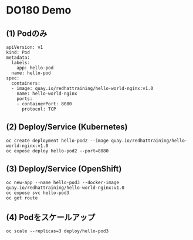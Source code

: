 # DO180 Demo


## (1) Podのみ

```
apiVersion: v1
kind: Pod
metadata:
  labels:
    app: hello-pod
  name: hello-pod
spec:
  containers:
  - image: quay.io/redhattraining/hello-world-nginx:v1.0
    name: hello-world-nginx
    ports:
    - containerPort: 8080
      protocol: TCP
```

## (2) Deploy/Service (Kubernetes)
```
oc create deployment hello-pod2 --image quay.io/redhattraining/hello-world-nginx:v1.0
oc expose deploy hello-pod2 --port=8080
```

## (3) Deploy/Service (OpenShift)
```
oc new-app --name hello-pod3 --docker-image quay.io/redhattraining/hello-world-nginx:v1.0 
oc expose svc hello-pod3
oc get route
```

## (4) Podをスケールアップ
```
oc scale --replicas=3 deploy/hello-pod3
```
